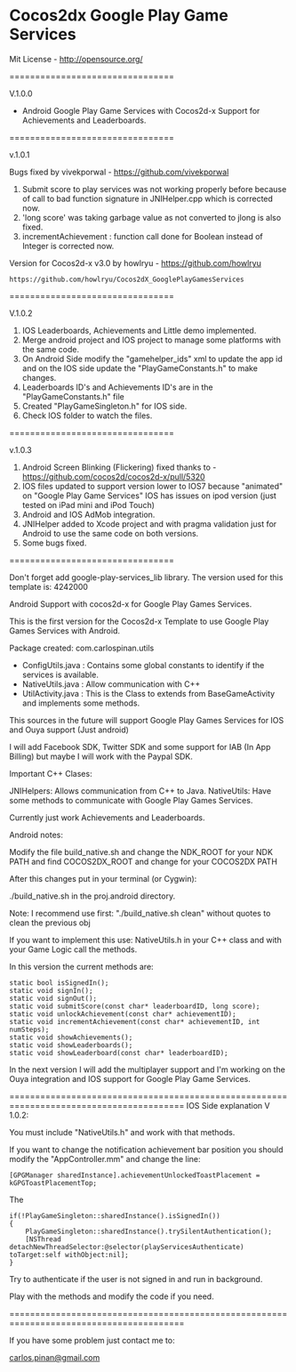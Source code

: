 <h1>Cocos2dx Google Play Game Services</h1>

Mit License - http://opensource.org/

================================

V.1.0.0

- Android Google Play Game Services with Cocos2d-x Support for Achievements and Leaderboards.

================================

v.1.0.1

Bugs fixed by vivekporwal - https://github.com/vivekporwal

1. Submit score to play services was not working properly before because of call to bad function signature in JNIHelper.cpp which is corrected now.
2. 'long score' was taking garbage value as not converted to jlong is also fixed.
3. incrementAchievement : function call done for Boolean instead of Integer is corrected now.

Version for Cocos2d-x v3.0 by howlryu - https://github.com/howlryu

	https://github.com/howlryu/Cocos2dX_GooglePlayGamesServices

================================

V.1.0.2

1. IOS Leaderboards, Achievements and Little demo implemented.
2. Merge android project and IOS project to manage some platforms with the same code.
3. On Android Side modify the "gamehelper_ids" xml to update the app id and on the IOS side update the "PlayGameConstants.h" to make changes.
4. Leaderboards ID's and Achievements ID's are in the "PlayGameConstants.h" file
5. Created "PlayGameSingleton.h" for IOS side.
6. Check IOS folder to watch the files.

================================

v.1.0.3

1. Android Screen Blinking (Flickering) fixed thanks to - https://github.com/cocos2d/cocos2d-x/pull/5320
2. IOS files updated to support version lower to IOS7 because "animated" on "Google Play Game Services" IOS has issues on ipod version (just tested on iPad mini and iPod Touch)
3. Android and IOS AdMob integration.
4. JNIHelper added to Xcode project and with pragma validation just for Android to use the same code on both versions.
5. Some bugs fixed.

================================

Don't forget add google-play-services_lib library. The version used for this template is: 4242000

Android Support with cocos2d-x for Google Play Games Services.

This is the first version for the Cocos2d-x Template to use Google Play Games Services with Android.

Package created: com.carlospinan.utils

- ConfigUtils.java : Contains some global constants to identify if the services is available.
- NativeUtils.java : Allow communication with C++
- UtilActivity.java : This is the Class to extends from BaseGameActivity and implements some methods.

This sources in the future will support Google Play Games Services for IOS and Ouya support (Just android)

I will add Facebook SDK, Twitter SDK and some support for IAB (In App Billing) but maybe I will work with the Paypal SDK.

Important C++ Clases:

JNIHelpers: Allows communication from C++ to Java.
NativeUtils: Have some methods to communicate with Google Play Games Services.

Currently just work Achievements and Leaderboards.

Android notes:

Modify the file build_native.sh and change the NDK_ROOT for your NDK PATH and find COCOS2DX_ROOT and change for your 
COCOS2DX PATH

After this changes put in your terminal (or Cygwin):

./build_native.sh in the proj.android directory.

Note: I recommend use first: "./build_native.sh clean" without quotes to clean the previous obj

If you want to implement this use: NativeUtils.h in your C++ class and with your Game Logic call the methods.

In this version the current methods are:

	static bool isSignedIn();
	static void signIn();
	static void signOut();
	static void submitScore(const char* leaderboardID, long score);
	static void unlockAchievement(const char* achievementID);
	static void incrementAchievement(const char* achievementID, int numSteps);
	static void showAchievements();
	static void showLeaderboards();
	static void showLeaderboard(const char* leaderboardID);
	
In the next version I will add the multiplayer support and I'm working on the Ouya integration and IOS support 
for Google Play Game Services.

========================================================================================
IOS Side explanation V 1.0.2:

You must include "NativeUtils.h" and work with that methods.

If you want to change the notification achievement bar position you should modify the "AppController.mm" and change the line:

	[GPGManager sharedInstance].achievementUnlockedToastPlacement = kGPGToastPlacementTop;
	
The
    
    if(!PlayGameSingleton::sharedInstance().isSignedIn())
    {
        PlayGameSingleton::sharedInstance().trySilentAuthentication();
        [NSThread detachNewThreadSelector:@selector(playServicesAuthenticate) toTarget:self withObject:nil];
    }
    
Try to authenticate if the user is not signed in and run in background.

Play with the methods and modify the code if you need.



========================================================================================

If you have some problem just contact me to:

carlos.pinan@gmail.com
